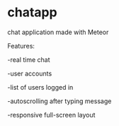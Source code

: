 chatapp
=======

chat application made with Meteor

Features:

-real time chat

-user accounts

-list of users logged in

-autoscrolling after typing message

-responsive full-screen layout
